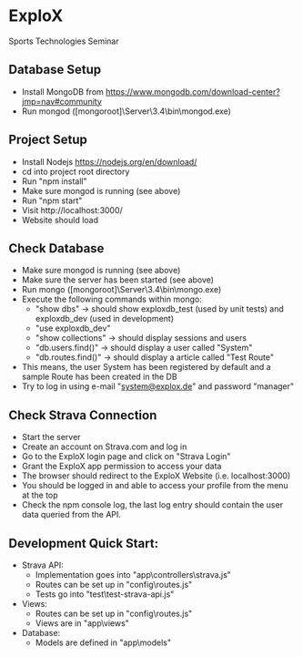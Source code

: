 # ExploX
Sports Technologies Seminar

## Database Setup
* Install MongoDB from https://www.mongodb.com/download-center?jmp=nav#community
* Run mongod ([mongoroot]\Server\3.4\bin\mongod.exe)

## Project Setup
* Install Nodejs https://nodejs.org/en/download/
* cd into project root directory
* Run "npm install"
* Make sure mongod is running (see above)
* Run "npm start"
* Visit http://localhost:3000/
* Website should load

## Check Database
* Make sure mongod is running (see above)
* Make sure the server has been started (see above)
* Run mongo ([mongoroot]\Server\3.4\bin\mongo.exe)
* Execute the following commands within mongo:
  * "show dbs" -> should show exploxdb_test (used by unit tests) and exploxdb_dev (used in development)
  * "use exploxdb_dev"
  * "show collections" -> should display sessions and users
  * "db.users.find()" -> should display a user called "System"
  * "db.routes.find()" -> should display a article called "Test Route"
* This means, the user System has been registered by default and a sample Route has been created in the DB
* Try to log in using e-mail "system@explox.de" and password "manager"

## Check Strava Connection
* Start the server
* Create an account on Strava.com and log in
* Go to the ExploX login page and click on "Strava Login"
* Grant the ExploX app permission to access your data
* The browser should redirect to the ExploX Website (i.e. localhost:3000)
* You should be logged in and able to access your profile from the menu at the top
* Check the npm console log, the last log entry should contain the user data queried from the API.

## Development Quick Start:
* Strava API:
  * Implementation goes into "app\controllers\strava.js"
  * Routes can be set up in "config\routes.js"
  * Tests go into "test\test-strava-api.js"
* Views:
  * Routes can be set up in "config\routes.js"
  * Views are in "app\views"
* Database:
  * Models are defined in "app\models"

